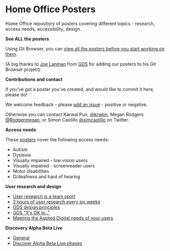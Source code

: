 
# Home Office Posters
Home Office repository of posters covering different topics - research, access needs, accessibility, design.



**See ALL the posters**

Using Git Browser, you can [view all the posters before you start working on them](http://www.git-browser.com/ukhomeoffice/posters/accessibility/posters_en-UK).

(A big thanks to [Joe Lanman](https://twitter.com/joelanman) from [GDS](https://twitter.com/gdsteam) for adding our posters to his Git Browser project)


**Contributions and contact**

If you've got a poster you've created, and would like to commit it here, please do!

We welcome feedback - please [add an issue](https://github.com/UKHomeOffice/posters/issues) - positive or negative.

Otherwise you can contact Karwai Pun, [@krwpn](https://twitter.com/krwpn), Megan Rodgers [@Rodgermegan](https://twitter.com/Rodgermegan), or Simon Castillo [@simcastillo](https://twitter.com/simcastillo) on Twitter.

**Access needs**

These [posters](https://github.com/UKHomeOffice/posters/blob/master/accessibility/posters_en-UK/accessibility-posters-set.pdf) cover the following access needs:
* Autism
* Dyslexia
* Visually impaired - low vision users
* Visually impaired - screenreader users
* Motor disabilities
* D/deafness and hard of hearing


**User research and design**

* [User research is a team sport](https://github.com/UKHomeOffice/posters/blob/master/gds/research-teamsport.pdf)
* [2 hours of user research every six weeks](https://github.com/UKHomeOffice/posters/blob/master/gds/two-hours-every-six-weeks.pdf)
* [GDS design principles](https://github.com/UKHomeOffice/posters/blob/master/gds/design-principles-poster.pdf)
* [GDS "It's OK to.."](https://github.com/UKHomeOffice/posters/blob/master/gds/its-ok-to.pdf)
* [Meeting the Assited Digital needs of your users](https://github.com/UKHomeOffice/posters/blob/master/Assisted%20digital%20poster.pdf)

**Discovery Alpha Beta Live**

* [General](https://github.com/UKHomeOffice/posters/blob/master/discovery-alpha-beta-live/DiscoveryAlphaBetaLive_OnePage.pdf)
* [Discover Alpha Beta Live phases](https://github.com/UKHomeOffice/posters/blob/master/discovery-alpha-beta-live/DiscoveryAlphaBetaLive_Individual.pdf)
